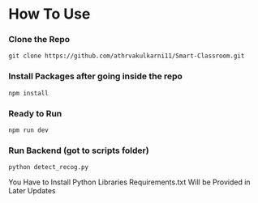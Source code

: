 # How To Use

### Clone the Repo
```
git clone https://github.com/athrvakulkarni11/Smart-Classroom.git
```

### Install Packages after going inside the repo
```
npm install
```

### Ready to Run 
```
npm run dev
```
### Run Backend (got to scripts folder)

```
python detect_recog.py
```

You Have to Install Python Libraries Requirements.txt Will be Provided in Later Updates 
